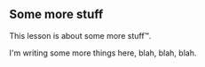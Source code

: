 ## Some more stuff

This lesson is about some more stuff™️.

I'm writing some more things here, <!--block-->blah<!--/block-->, blah, blah.